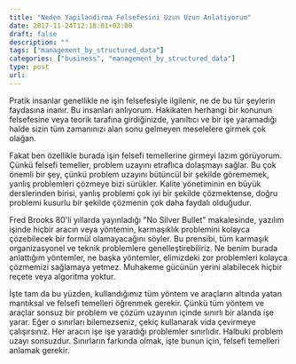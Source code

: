 ```yaml
---
title: "Neden Yapilandirma Felsefesini Uzun Uzun Anlatiyorum"
date: 2017-11-24T12:18:01+03:00
draft: false
description: ""
tags: ["management_by_structured_data"]
categories: ["business", "management_by_structured_data"]
type: post
url:
---
```


Pratik insanlar genellikle ne işin felsefesiyle ilgilenir, ne de bu tür şeylerin faydasına inanır. Bu insanları anlıyorum. Hakikaten herhangi bir konunun felsefesine veya teorik tarafına girdiğinizde, yanıltıcı ve bir işe yaramadığı halde sizin tüm zamanınızı alan sonu gelmeyen meselelere girmek çok olağan. 

<!--more-->

Fakat ben özellikle burada işin felsefi temellerine girmeyi lazım görüyorum. Çünkü felsefi temeller, problem uzayını etraflıca dolaşmayı sağlar. Bu çok önemli bir şey, çünkü problem uzayını bütüncül bir şekilde görememek, yanlış problemleri çözmeye bizi sürükler. Kalite yönetiminin en büyük derslerinden birisi, yanlış problemi çok iyi bir şekilde çözmektense, doğru problemi kusurlu bir şekilde çözmenin çok daha faydalı olduğudur. 

Fred Brooks 80'li yıllarda yayınladığı "No Silver Bullet" makalesinde, yazılım işinde hiçbir aracın veya yöntemin, karmaşıklık problemini kolayca çözebilecek bir formül olamayacağını söyler. Bu prensibi, tüm karmaşık organizasyonel ve teknik problemlere genelleştirebiliriz. Ne benim burada anlattığım yöntemler, ne başka yöntemler, elimizdeki zor problemleri kolayca çözmemizi sağlamaya yetmez. Muhakeme gücünün yerini alabilecek hiçbir reçete veya algoritma yoktur. 

İşte tam da bu yüzden, kullandığımız tüm yöntem ve araçların altında yatan mantıksal ve felsefi temelleri öğrenmek gerekir. Çünkü tüm yöntem ve araçlar sonsuz bir problem ve çözüm uzayının içinde sınırlı bir alanda işe yarar. Eğer o sınırları bilemezseniz, çekiç kullanarak vida çevirmeye çalışırsınız. Her aracın işe işe yaradığı problemler sınırlıdır. Halbuki problem uzayı sonsuzdur. Sınırların farkında olmak, işte bunun için, felsefi temelleri anlamak gerekir.
